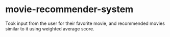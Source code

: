 # movie-recommender-system

Took input from the user for their favorite movie, and recommended movies similar to it using weighted average score.
